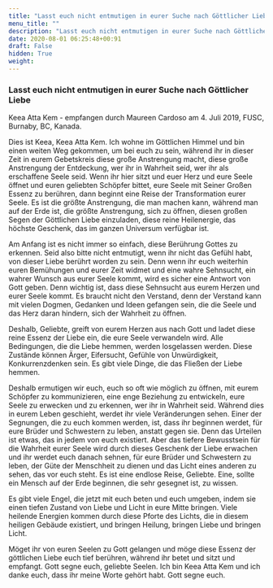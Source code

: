 ```yaml
---
title: "Lasst euch nicht entmutigen in eurer Suche nach Göttlicher Liebe"
menu_title: ""
description: "Lasst euch nicht entmutigen in eurer Suche nach Göttlicher Liebe"
date: 2020-08-01 06:25:48+00:91
draft: False
hidden: True
weight:
---
```

### Lasst euch nicht entmutigen in eurer Suche nach Göttlicher Liebe

Keea Atta Kem - empfangen durch Maureen Cardoso am 4. Juli 2019, FUSC, Burnaby, BC, Kanada.

Dies ist Keea, Keea Atta Kem. Ich wohne im Göttlichen Himmel und bin einen weiten Weg gekommen, um bei euch zu sein, während ihr in dieser Zeit in eurem Gebetskreis diese große Anstrengung macht, diese große Anstrengung der Entdeckung, wer ihr in Wahrheit seid, wer ihr als erschaffene Seele seid. Wenn ihr hier sitzt und euer Herz und eure Seele öffnet und euren geliebten Schöpfer bittet, eure Seele mit Seiner Großen Essenz zu berühren, dann beginnt eine Reise der Transformation eurer Seele. Es ist die größte Anstrengung, die man machen kann, während man auf der Erde ist, die größte Anstrengung, sich zu öffnen, diesen großen Segen der Göttlichen Liebe einzuladen, diese reine Heilenergie, das höchste Geschenk, das im ganzen Universum verfügbar ist.

Am Anfang ist es nicht immer so einfach, diese Berührung Gottes zu erkennen. Seid also bitte nicht entmutigt, wenn ihr nicht das Gefühl habt, von dieser Liebe berührt worden zu sein. Denn wenn ihr euch weiterhin euren Bemühungen und eurer Zeit widmet und eine wahre Sehnsucht, ein wahrer Wunsch aus eurer Seele kommt, wird es sicher eine Antwort von Gott geben. Denn wichtig ist, dass diese Sehnsucht aus eurem Herzen und eurer Seele kommt. Es braucht nicht den Verstand, denn der Verstand kann mit vielen Dogmen, Gedanken und Ideen gefangen sein, die die Seele und das Herz daran hindern, sich der Wahrheit zu öffnen.

Deshalb, Geliebte, greift von eurem Herzen aus nach Gott und ladet diese reine Essenz der Liebe ein, die eure Seele verwandeln wird. Alle Bedingungen, die die Liebe hemmen, werden losgelassen werden. Diese Zustände können Ärger, Eifersucht, Gefühle von Unwürdigkeit, Konkurrenzdenken sein. Es gibt viele Dinge, die das Fließen der Liebe hemmen.

Deshalb ermutigen wir euch, euch so oft wie möglich zu öffnen, mit eurem Schöpfer zu kommunizieren, eine enge Beziehung zu entwickeln, eure Seele zu erwecken und zu erkennen, wer ihr in Wahrheit seid. Während dies in eurem Leben geschieht, werdet ihr viele Veränderungen sehen. Einer der Segnungen, die zu euch kommen werden, ist, dass ihr beginnen werdet, für eure Brüder und Schwestern zu leben, anstatt gegen sie. Denn das Urteilen ist etwas, das in jedem von euch existiert. Aber das tiefere Bewusstsein für die Wahrheit eurer Seele wird durch dieses Geschenk der Liebe erwachen und ihr werdet euch danach sehnen, für eure Brüder und Schwestern zu leben, der Güte der Menschheit zu dienen und das Licht eines anderen zu sehen, das vor euch steht. Es ist eine endlose Reise, Geliebte. Eine, sollte ein Mensch auf der Erde beginnen, die sehr gesegnet ist, zu wissen.

Es gibt viele Engel, die jetzt mit euch beten und euch umgeben, indem sie einen tiefen Zustand von Liebe und Licht in eure Mitte bringen. Viele heilende Energien kommen durch diese Pforte des Lichts, die in diesem heiligen Gebäude existiert, und bringen Heilung, bringen Liebe und bringen Licht.

Möget ihr von euren Seelen zu Gott gelangen und möge diese Essenz der göttlichen Liebe euch tief berühren, während ihr betet und sitzt und empfangt. Gott segne euch, geliebte Seelen. Ich bin Keea Atta Kem und ich danke euch, dass ihr meine Worte gehört habt. Gott segne euch.

